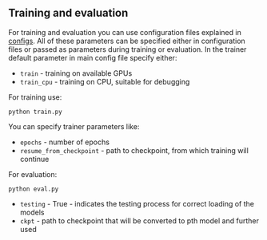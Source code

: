 ## Training and evaluation
For training and evaluation you can use configuration files explained in [configs](./configs). All of these parameters can be specified either in configuration files or passed as parameters during training or evaluation.
In the trainer default parameter in main config file specify either: 
- `train` - training on available GPUs
- `train_cpu` - training on CPU, suitable for debugging 


For training use:
```
python train.py
```
You can specify trainer parameters like: 
- `epochs` - number of epochs
- `resume_from_checkpoint` - path to checkpoint, from which training will continue


For evaluation:
```
python eval.py
```

- `testing` - True - indicates the testing process for correct loading of the models
- `ckpt` - path to checkpoint that will be converted to pth model and further used


